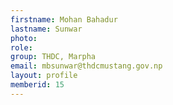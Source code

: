 ```yaml
---
firstname: Mohan Bahadur 
lastname: Sunwar
photo: 
role: 
group: THDC, Marpha
email: mbsunwar@thdcmustang.gov.np
layout: profile
memberid: 15
---
```


